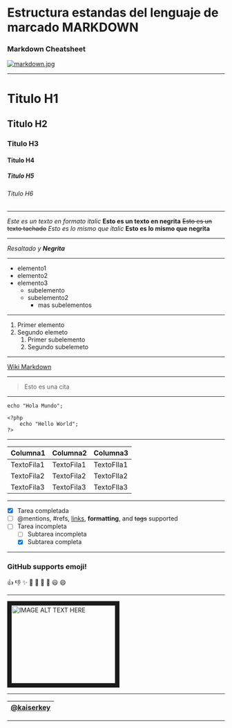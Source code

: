 # Estructura estandas del lenguaje de marcado **MARKDOWN**
### Markdown Cheatsheet
<!-- Agregar IMagenes -->
[![markdown.jpg](https://i.postimg.cc/nzSPWWxh/markdown.jpg)](https://postimg.cc/YGgRGbj5)

<!-- Tutulos -->
___
# Titulo H1
## Titulo H2
### Titulo H3
#### Titulo H4
##### Titulo H5
###### Titulo H6

<!-- Tipos de resaltado -->
___
*Este es un texto en formato italic*
**Esto es un texto en negrita**
~~Esto es un texto tachado~~
_Esto es lo mismo que italic_
__Esto es lo mismo que negrita__

<!-- Combinando resaltados -->
___
*Resaltado y **Negrita***

<!-- Listas desordenadas UL -->
___
* elemento1
* elemento2
* elemento3
  * subelemento
  * subelemento2
    * mas subelementos

<!-- LIstas ordenadas OL -->
___
1. Primer elemento
2. Segundo elemeto
   1. Primer subelemento
   2. Segundo subelemeto
___
<!-- Enlaces -->
[Wiki Markdown](https://es.wikipedia.org/wiki/Markdown "Pagina web de Markdown")
<!-- Linea divisiora -->
---
<!-- Citas, referencias -->

> Esto es una cita

<!-- Colocar codigo -->
___
`echo "Hola Mundo";`

```
<?php
    echo "Hello World";
?>

```
___
<!-- Generar tablas -->

|Columna1|Columna2|Columna3|
|--------|--------|--------|
|TextoFila1|TextoFila1|TextoFIla1|
|TextoFila2|TextoFila2|TextoFIla2|
|TextoFila3|TextoFila3|TextoFIla3|
___

<!-- Listas de tareas -->
- [x] Tarea completada
- [ ] @mentions, #refs, [links](),
**formatting**, and <del>tags</del>
supported
- [ ] Tarea incompleta
  - [ ] Subtarea incompleta
  - [x] Subtarea completa

<!-- Emoji -->
___
### **GitHub supports emoji!**
:+1: :-1: :sparkles: :camel: :tada:
:rocket: :metal: :smiley: :smile: 

<!-- VIdeos de youtube con html-->
___
<a href="http://www.youtube.com/watch?feature=player_embedded&v=YOUTUBE_VIDEO_ID_HERE
" target="_blank"><img src="http://img.youtube.com/vi/YOUTUBE_VIDEO_ID_HERE/0.jpg" 
alt="IMAGE ALT TEXT HERE" width="240" height="180" border="10" /></a>

<!-- Menciones nombres de usuarios -->
___


 |[@kaiserkey](https://github.com/kaiserkey)|
 | - |

 ___